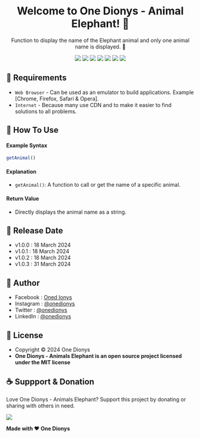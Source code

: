 <h1 align="center">Welcome to One Dionys - Animal Elephant! 👋 </h1>

<p align="center">Function to display the name of the Elephant animal and only one animal name is displayed. 💖 </p>

<p align="center">
<img src="https://img.shields.io/github/contributors/onedionys/onedionys-animal-elephant?style=flat-square">
<img src="https://img.shields.io/github/issues/onedionys/onedionys-animal-elephant?style=flat-square">
<img src="https://img.shields.io/github/stars/onedionys/onedionys-animal-elephant?style=flat-square"> 
<img src="https://img.shields.io/github/forks/onedionys/onedionys-animal-elephant?style=flat-square">
<img src="https://img.shields.io/github/last-commit/onedionys/onedionys-animal-elephant.svg?style=flat-square">
<img src="https://img.shields.io/github/languages/code-size/onedionys/onedionys-animal-elephant?style=flat-square">
<img src="https://img.shields.io/github/license/onedionys/onedionys-animal-elephant?style=flat-square">
</p>

## 💾 Requirements

* `Web Browser` - Can be used as an emulator to build applications. Example [Chrome, Firefox, Safari & Opera].
* `Internet` - Because many use CDN and to make it easier to find solutions to all problems.

## 🎯 How To Use

#### Example Syntax

```javascript
getAnimal()
```

#### Explanation

* `getAnimal()`: A function to call or get the name of a specific animal.

#### Return Value

* Directly displays the animal name as a string.

## 📆 Release Date

* v1.0.0 : 18 March 2024
* v1.0.1 : 18 March 2024
* v1.0.2 : 18 March 2024
* v1.0.3 : 31 March 2024

## 🧑 Author

* Facebook : <a href="https://www.facebook.com/theonedionys"> Oned Ionys</a>
* Instagram : <a href="https://www.instagram.com/onedionys/"> @onedionys</a>
* Twitter : <a href="https://twitter.com/onedionys"> @onedionys</a>
* LinkedIn :  <a href="https://www.linkedin.com/in/onedionys/"> @onedionys</a>

## 📝 License

* Copyright © 2024 One Dionys
* **One Dionys - Animals Elephant is an open source project licensed under the MIT license**

## ☕️ Suppport & Donation

Love One Dionys - Animals Elephant? Support this project by donating or sharing with others in need.

<a href="https://www.buymeacoffee.com/onedionys"><img src="https://img.shields.io/badge/Buy_Me_A_Coffee-FFDD00?style=for-the-badge&logo=buy-me-a-coffee&logoColor=black"/> </a>

**Made with ❤️ One Dionys**

